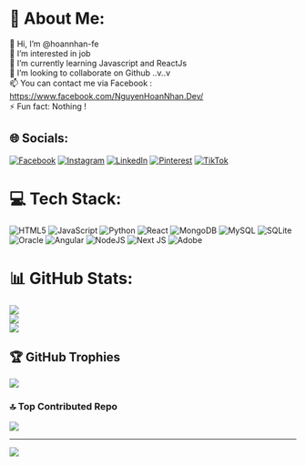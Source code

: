 # 💫 About Me:
👋 Hi, I’m @hoannhan-fe<br>👀 I’m interested in job<br>🌱 I’m currently learning Javascript and ReactJs<br>💞️ I’m looking to collaborate on Github ..v..v<br>📫 You can contact me via Facebook : https://www.facebook.com/NguyenHoanNhan.Dev/<br>⚡ Fun fact: Nothing !


## 🌐 Socials:
[![Facebook](https://img.shields.io/badge/Facebook-%231877F2.svg?logo=Facebook&logoColor=white)](https://facebook.com/NguyenHoanNhan.Dev) [![Instagram](https://img.shields.io/badge/Instagram-%23E4405F.svg?logo=Instagram&logoColor=white)](https://instagram.com/NguyenHoanNhan.Dev) [![LinkedIn](https://img.shields.io/badge/LinkedIn-%230077B5.svg?logo=linkedin&logoColor=white)](https://linkedin.com/in/nhẫn-nguyễn-khải-hoàn-941ba9325) [![Pinterest](https://img.shields.io/badge/Pinterest-%23E60023.svg?logo=Pinterest&logoColor=white)](https://pinterest.com/nhannguyenhoan2106) [![TikTok](https://img.shields.io/badge/TikTok-%23000000.svg?logo=TikTok&logoColor=white)](https://tiktok.com/@nhandev.it) 

# 💻 Tech Stack:
![HTML5](https://img.shields.io/badge/html5-%23E34F26.svg?style=for-the-badge&logo=html5&logoColor=white) ![JavaScript](https://img.shields.io/badge/javascript-%23323330.svg?style=for-the-badge&logo=javascript&logoColor=%23F7DF1E) ![Python](https://img.shields.io/badge/python-3670A0?style=for-the-badge&logo=python&logoColor=ffdd54) ![React](https://img.shields.io/badge/react-%2320232a.svg?style=for-the-badge&logo=react&logoColor=%2361DAFB) ![MongoDB](https://img.shields.io/badge/MongoDB-%234ea94b.svg?style=for-the-badge&logo=mongodb&logoColor=white) ![MySQL](https://img.shields.io/badge/mysql-4479A1.svg?style=for-the-badge&logo=mysql&logoColor=white) ![SQLite](https://img.shields.io/badge/sqlite-%2307405e.svg?style=for-the-badge&logo=sqlite&logoColor=white) ![Oracle](https://img.shields.io/badge/Oracle-F80000?style=for-the-badge&logo=oracle&logoColor=white) ![Angular](https://img.shields.io/badge/angular-%23DD0031.svg?style=for-the-badge&logo=angular&logoColor=white) ![NodeJS](https://img.shields.io/badge/node.js-6DA55F?style=for-the-badge&logo=node.js&logoColor=white) ![Next JS](https://img.shields.io/badge/Next-black?style=for-the-badge&logo=next.js&logoColor=white) ![Adobe](https://img.shields.io/badge/adobe-%23FF0000.svg?style=for-the-badge&logo=adobe&logoColor=white)
# 📊 GitHub Stats:
![](https://github-readme-stats.vercel.app/api?username=hoannhan-fe&theme=dark&hide_border=false&include_all_commits=false&count_private=false)<br/>
![](https://github-readme-streak-stats.herokuapp.com/?user=hoannhan-fe&theme=dark&hide_border=false)<br/>
![](https://github-readme-stats.vercel.app/api/top-langs/?username=hoannhan-fe&theme=dark&hide_border=false&include_all_commits=false&count_private=false&layout=compact)

## 🏆 GitHub Trophies
![](https://github-profile-trophy.vercel.app/?username=hoannhan-fe&theme=tokyonight&no-frame=false&no-bg=true&margin-w=4)

### 🔝 Top Contributed Repo
![](https://github-contributor-stats.vercel.app/api?username=hoannhan-fe&limit=5&theme=dark&combine_all_yearly_contributions=true)

---
[![](https://visitcount.itsvg.in/api?id=hoannhan-fe&icon=10&color=0)](https://visitcount.itsvg.in)

<!-- Proudly created with GPRM ( https://gprm.itsvg.in ) -->
